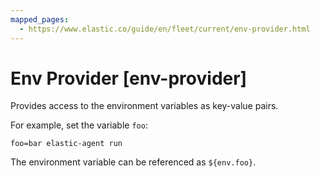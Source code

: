 ```yaml
---
mapped_pages:
  - https://www.elastic.co/guide/en/fleet/current/env-provider.html
---
```


# Env Provider [env-provider]

Provides access to the environment variables as key-value pairs.

For example, set the variable `foo`:

```shell
foo=bar elastic-agent run
```

The environment variable can be referenced as `${env.foo}`.


